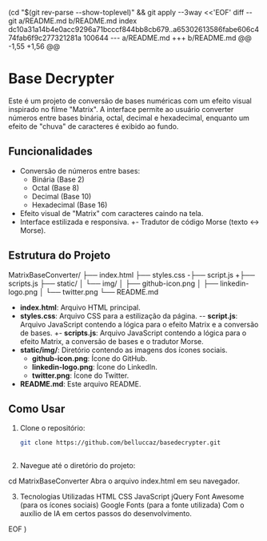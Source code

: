  (cd "$(git rev-parse --show-toplevel)" && git apply --3way <<'EOF' 
diff --git a/README.md b/README.md
index dc10a31a14b4e0acc9296a71bcccf844bb8cb679..a65302613586fabe606c474fab6f9c277321281a 100644
--- a/README.md
+++ b/README.md
@@ -1,55 +1,56 @@
 # Base Decrypter
 
 Este é um projeto de conversão de bases numéricas com um efeito visual inspirado no filme "Matrix". A interface permite ao usuário converter números entre bases binária, octal, decimal e hexadecimal, enquanto um efeito de "chuva" de caracteres é exibido ao fundo.
 
 ## Funcionalidades
 
 - Conversão de números entre bases:
   - Binária (Base 2)
   - Octal (Base 8)
   - Decimal (Base 10)
   - Hexadecimal (Base 16)
 - Efeito visual de "Matrix" com caracteres caindo na tela.
 - Interface estilizada e responsiva.
+- Tradutor de código Morse (texto <-> Morse).
 
 ## Estrutura do Projeto
 
 MatrixBaseConverter/
 ├── index.html
 ├── styles.css
-├── script.js
+├── scripts.js
 ├── static/
 │ └── img/
 │ ├── github-icon.png
 │ ├── linkedin-logo.png
 │ └── twitter.png
 └── README.md
 
 - **index.html**: Arquivo HTML principal.
 - **styles.css**: Arquivo CSS para a estilização da página.
-- **script.js**: Arquivo JavaScript contendo a lógica para o efeito Matrix e a conversão de bases.
+- **scripts.js**: Arquivo JavaScript contendo a lógica para o efeito Matrix, a conversão de bases e o tradutor Morse.
 - **static/img/**: Diretório contendo as imagens dos ícones sociais.
   - **github-icon.png**: Ícone do GitHub.
   - **linkedin-logo.png**: Ícone do LinkedIn.
   - **twitter.png**: Ícone do Twitter.
 - **README.md**: Este arquivo README.
 
 ## Como Usar
 
 1. Clone o repositório:
    ```bash
    git clone https://github.com/belluccaz/basedecrypter.git
 
 2.  Navegue até o diretório do projeto:
 
 cd MatrixBaseConverter
 Abra o arquivo index.html em seu navegador.
 
 3. Tecnologias Utilizadas
 HTML
 CSS
 JavaScript
 jQuery
 Font Awesome (para os ícones sociais)
 Google Fonts (para a fonte utilizada)
 Com o auxílio de IA em certos passos do desenvolvimento.
 
EOF
)
